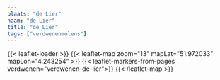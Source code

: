 ```yaml
---
plaats: "de Lier"
naam: "de Lier"
title: "de Lier"
tags: ["verdwenenmolens"]
---
```

{{< leaflet-loader >}}
{{< leaflet-map zoom="13" mapLat="51.972033" mapLon="4.243254" >}}
{{< leaflet-markers-from-pages verdwenen="verdwenen-de-lier">}}
{{< /leaflet-map >}}